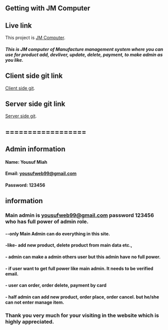 ## Getting with JM Computer

## Live link

This project is [JM Computer](https://tools-478a3.web.app).

##### This is JM computer of Manufacture management system where you can use for product add, devliver, update, delete, payment, to make admin as you like.

## Client side git link

[Client side git](https://github.com/programming-hero-web-course1/manufacturer-website-client-side-yousufmiah.git).

## Server side git link

[Server side git](https://github.com/programming-hero-web-course1/manufacturer-website-server-side-yousufmiah.git).

## ==================

## Admin information

#### Name: Yousuf Miah

#### Email: yousufweb99@gmail.com

#### Password: 123456

## information

### Main admin is yousufweb99@gmail.com password 123456 who has full power of admin role.

#### --only Main Admin can do everything in this site.

#### -like- add new product, delete product from main data etc.,

#### - admin can make a admin others user but this admin have no full power.

#### - if user want to get full power like main admin. It needs to be verified email.

#### - user can order, order delete, payment by card

#### - half admin can add new product, order place, order cancel. but he/she can not enter manage item.

### Thank you very much for your visiting in the website which is highly appreciated.
